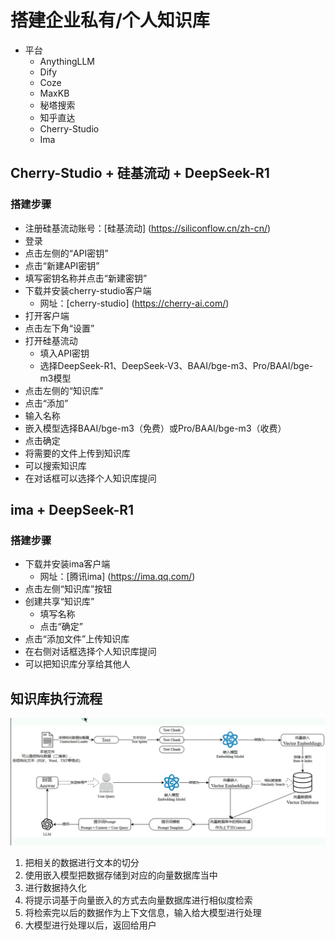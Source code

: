 
# 搭建企业私有/个人知识库
* 平台
  - AnythingLLM
  - Dify
  - Coze
  - MaxKB
  - 秘塔搜索
  - 知乎直达
  - Cherry-Studio
  - Ima

## Cherry-Studio + 硅基流动 + DeepSeek-R1

### 搭建步骤

* 注册硅基流动账号：[硅基流动] (https://siliconflow.cn/zh-cn/)
* 登录
* 点击左侧的“API密钥”
* 点击“新建API密钥”
* 填写密钥名称并点击“新建密钥”
* 下载并安装cherry-studio客户端
    * 网址：[cherry-studio] (https://cherry-ai.com/)
* 打开客户端
* 点击左下角“设置”
* 打开硅基流动
    * 填入API密钥
    * 选择DeepSeek-R1、DeepSeek-V3、BAAI/bge-m3、Pro/BAAI/bge-m3模型
* 点击左侧的“知识库”
* 点击“添加”
* 输入名称
* 嵌入模型选择BAAI/bge-m3（免费）或Pro/BAAI/bge-m3（收费）
* 点击确定
* 将需要的文件上传到知识库
* 可以搜索知识库
* 在对话框可以选择个人知识库提问

## ima + DeepSeek-R1

### 搭建步骤

* 下载并安装ima客户端
    * 网址：[腾讯ima] (https://ima.qq.com/)
* 点击左侧“知识库”按钮
* 创建共享“知识库”
    * 填写名称
    * 点击“确定”
* 点击“添加文件”上传知识库
* 在右侧对话框选择个人知识库提问
* 可以把知识库分享给其他人

## 知识库执行流程
![知识库执行流程](images/知识库执行流程.png)
1. 把相关的数据进行文本的切分
2. 使用嵌入模型把数据存储到对应的向量数据库当中
3. 进行数据持久化
4. 将提示词基于向量嵌入的方式去向量数据库进行相似度检索
5. 将检索完以后的数据作为上下文信息，输入给大模型进行处理
6. 大模型进行处理以后，返回给用户
